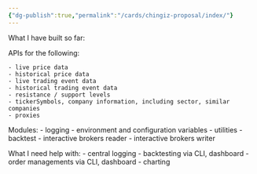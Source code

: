 ```yaml
---
{"dg-publish":true,"permalink":"/cards/chingiz-proposal/index/"}
---
```




What I have built so far:

APIs for the following:

	- live price data
	- historical price data
	- live trading event data
	- historical trading event data
	- resistance / support levels
	- tickerSymbols, company information, including sector, similar companies
	- proxies

Modules:
	- logging
	- environment and configuration variables
	- utilities
	- backtest
	- interactive brokers reader
	- interactive brokers writer


What I need help with:
	- central logging
	- backtesting via CLI, dashboard
	- order managements via CLI, dashboard
	- charting